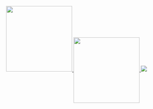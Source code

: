 
  <a href="https://github.com/thaistrindad">
  
 <img height="180em" src="https://github-readme-stats.vercel.app/api?username=thaistrindad&show_icons=true&theme=radical"/>
 <img height="180em" align='center' src="https://github-readme-stats.vercel.app/api/top-langs/?username=thaistrindad&layout=compact&theme=radical"/>
 <img heigth='180em' src= 'http://github-readme-streak-stats.herokuapp.com?user=thaistrindad&theme=radical&border_radius=4.2&locale=pt-         br&date_format=j%20M%5B%20Y%5D'/>
